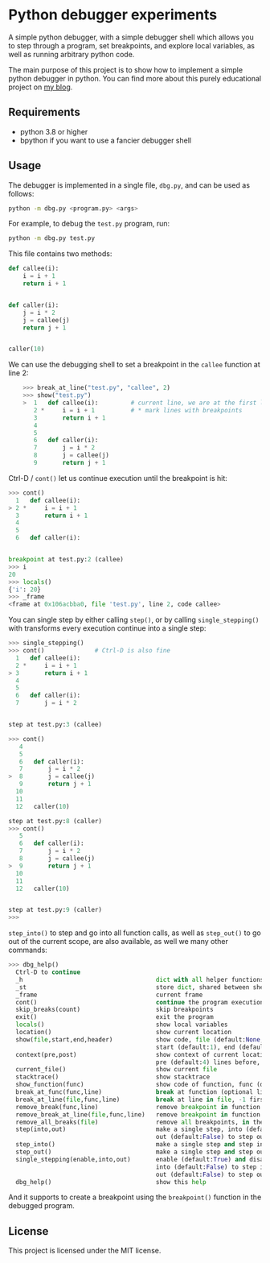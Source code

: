Python debugger experiments
===========================

A simple python debugger, with a simple debugger shell
which allows you to step through a program,
set breakpoints, and explore local variables,
as well as running arbitrary python code.

The main purpose of this project is to show
how to implement a simple python debugger in python.
You can find more about this purely educational project on
[my blog](https://mostlynerdless.de/blog/tag/lets-create-a-debugger-together/).

Requirements
------------
- python 3.8 or higher
- bpython if you want to use a fancier debugger shell

Usage
-----
The debugger is implemented in a single file, `dbg.py`, and
can be used as follows:

```bash
python -m dbg.py <program.py> <args>
```

For example, to debug the `test.py` program, run:

```bash
python -m dbg.py test.py
```

This file contains two methods:

```python
def callee(i):
    i = i + 1
    return i + 1


def caller(i):
    j = i * 2
    j = callee(j)
    return j + 1


caller(10)
```

We can use the debugging shell to set a breakpoint in the `callee` function
at line 2:

```python
    >>> break_at_line("test.py", "callee", 2)
    >>> show("test.py")
    >  1   def callee(i):         # current line, we are at the first line of the file
       2 *     i = i + 1          # * mark lines with breakpoints
       3       return i + 1
       4    
       5
       6   def caller(i):
       7       j = i * 2
       8       j = callee(j)
       9       return j + 1
```

Ctrl-D / `cont()` let us continue execution until the breakpoint is hit:

```python
>>> cont()
  1   def callee(i):
> 2 *     i = i + 1
  3       return i + 1
  4
  5
  6   def caller(i):


breakpoint at test.py:2 (callee)
>>> i
20
>>> locals()
{'i': 20}
>>> _frame
<frame at 0x106acbba0, file 'test.py', line 2, code callee>
```

You can single step by either calling `step()`, or
by calling `single_stepping()` with transforms every
execution continue into a single step:

```python
>>> single_stepping()
>>> cont()              # Ctrl-D is also fine
  1   def callee(i):
  2 *     i = i + 1
> 3       return i + 1
  4    
  5    
  6   def caller(i):
  7       j = i * 2


step at test.py:3 (callee)

>>> cont()
   4    
   5    
   6   def caller(i):
   7       j = i * 2
>  8       j = callee(j)
   9       return j + 1
  10    
  11    
  12   caller(10)

step at test.py:8 (caller)
>>> cont()
   5    
   6   def caller(i):
   7       j = i * 2
   8       j = callee(j)
>  9       return j + 1
  10    
  11    
  12   caller(10)


step at test.py:9 (caller)
>>>
```

`step_into()` to step and go into all function calls, as well
as `step_out()` to go out of the current scope, are also available,
as well we many other commands:

```python
>>> dbg_help()
  Ctrl-D to continue
  _h                                     dict with all helper functions
  _st                                    store dict, shared between shells
  _frame                                 current frame
  cont()                                 continue the program execution
  skip_breaks(count)                     skip breakpoints
  exit()                                 exit the program
  locals()                               show local variables
  location()                             show current location
  show(file,start,end,header)            show code, file (default:None, current file),
                                         start (default:1), end (default:-1)
  context(pre,post)                      show context of current location,
                                         pre (default:4) lines before, post (default:4) lines after
  current_file()                         show current file
  stacktrace()                           show stacktrace
  show_function(func)                    show code of function, func (default:None) current function
  break_at_func(func,line)               break at function (optional line number)
  break_at_line(file,func,line)          break at line in file, -1 first line in function
  remove_break(func,line)                remove breakpoint in function object
  remove_break_at_line(file,func,line)   remove breakpoint in function
  remove_all_breaks(file)                remove all breakpoints, in the file or all files if file is None
  step(into,out)                         make a single step, into (default:False) to step into calls too,
                                         out (default:False) to step out of calls only
  step_into()                            make a single step and step into calls too
  step_out()                             make a single step and step out of calls
  single_stepping(enable,into,out)       enable (default:True) and disable to step instead of continue,
                                         into (default:False) to step into calls,
                                         out (default:False) to step out of calls only
  dbg_help()                             show this help
```

And it supports to create a breakpoint using the `breakpoint()` function
in the debugged program.

License
-------
This project is licensed under the MIT license.